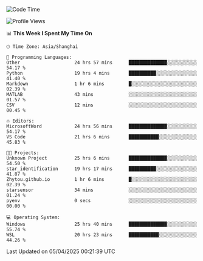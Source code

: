 <!--START_SECTION:waka-->
![Code Time](http://img.shields.io/badge/Code%20Time-2%2C546%20hrs%2012%20mins-blue)

![Profile Views](http://img.shields.io/badge/Profile%20Views-1-blue)

📊 **This Week I Spent My Time On** 

```text
🕑︎ Time Zone: Asia/Shanghai

💬 Programming Languages: 
Other                    24 hrs 57 mins      ██████████████░░░░░░░░░░░   54.17 % 
Python                   19 hrs 4 mins       ██████████░░░░░░░░░░░░░░░   41.40 % 
Markdown                 1 hr 6 mins         █░░░░░░░░░░░░░░░░░░░░░░░░   02.39 % 
MATLAB                   43 mins             ░░░░░░░░░░░░░░░░░░░░░░░░░   01.57 % 
CSV                      12 mins             ░░░░░░░░░░░░░░░░░░░░░░░░░   00.45 % 

🔥 Editors: 
MicrosoftWord            24 hrs 56 mins      ██████████████░░░░░░░░░░░   54.17 % 
VS Code                  21 hrs 6 mins       ███████████░░░░░░░░░░░░░░   45.83 % 

🐱‍💻 Projects: 
Unknown Project          25 hrs 6 mins       ██████████████░░░░░░░░░░░   54.50 % 
star_identification      19 hrs 17 mins      ██████████░░░░░░░░░░░░░░░   41.87 % 
Zhytou.github.io         1 hr 6 mins         █░░░░░░░░░░░░░░░░░░░░░░░░   02.39 % 
starsensor               34 mins             ░░░░░░░░░░░░░░░░░░░░░░░░░   01.24 % 
pyenv                    0 secs              ░░░░░░░░░░░░░░░░░░░░░░░░░   00.00 % 

💻 Operating System: 
Windows                  25 hrs 40 mins      ██████████████░░░░░░░░░░░   55.74 % 
WSL                      20 hrs 23 mins      ███████████░░░░░░░░░░░░░░   44.26 % 
```


 Last Updated on 05/04/2025 00:21:39 UTC
<!--END_SECTION:waka-->